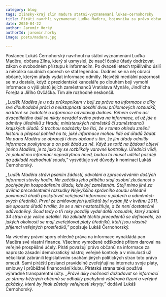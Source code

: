 ```yaml
---
category: blog
tags: zlinsky-kraj zlin madura statni-vyznamenani lukas-cernohorsky
title: Piráti navrhli vyznamenat Luďka Maďeru, bojovníka za právo občanů na informace
date: 2020-04-22
author: Jaromír Horký
authorId: jaromir.horky
image: posts/madura.jpg

---
```

Poslanec Lukáš Černohorský navrhnul na státní vyznamenání Luďka Maděru, občana Zlína, který si usmyslel, že naučí české úřady dodržovat zákon o svobodném přístupu k informacím. Po dvaceti letech trpělivého úsilí a několika soudních sporech se stal legendou. Dodnes se na něj obrací občané, kterým úřady vydat informace odmítly. Největší mediální pozornosti se mu dostalo, když z prezidentské kanceláře po dlouhém boji vymohl informace o výši platů jejích zaměstnanců Vratislava Mynáře, Jindřicha Forejta a Jiřího Ovčáčka. Tím ale rozhodně neskončil.

*„Luděk Maděra je u nás průkopníkem v boji za práva na informace a díky své dlouhodobé práci a neústupnosti dosáhl dvou průlomových rozsudků, na které se žadatelé o informace   odvolávají dodnes. Během svého asi dvacetiletého úsilí se nikdy nevzdal svého práva na informace, ať už jde o odměny úředníků z Hradu, ministerských náměstků či zaměstnanců krajských úřadů. S trochou nadsázky lze říci, že v tomto ohledu změnil historii a přepsal pohled na to, jaké informace mohou lidé od úřadů žádat. Na pana Maděru se obracejí i dnes občané s tím, že jim úřady odmítly informace poskytnout a on pak žádá za ně. Když se totiž na žádosti objeví jméno Maděra, je to jako by se rozblikaly varovné kontrolky. Úředníci vědí, že pokud mu informaci neposkytnou hned, budou to muset udělat později na základě rozhodnutí  soudu,”* vysvětluje své důvody k nominaci Lukáš Černohorský.

*„Luděk Maděra stráví psaním žádostí, odvolání a zpracováváním došlých informací stovky hodin. Na začátku jeho příběhu stojí osobní zkušenost s pochybným hospodařením úřadu, kde byl zaměstnán. Stojí mimo jiné za dvěma precedentními rozsudky Nejvyššího správního soudu ohledně povinnosti úřadů poskytovat veřejnosti informace o platech a odměnách svých úředníků. První ze zmiňovaných judikátů byl vydán již v květnu 2011, ale spousta úřadů tvrdila, že se s ním neztotožňuje, a že není dostatečně odůvodněný. Soud tedy o tři roky později vydal další rozsudek, který zabírá  34 stran a je velice detailní. Na  základě těchto precedentů se definovalo, za jakých okolností se mají zveřejňovat platy úředníků, kteří jsou vlastně příjemci veřejných prostředků,”* popisuje Lukáš Černohorský.

Na všechny právní spory ohledně práva na informace vynakládá pan Maděra své vlastní finance. Všechno vymožené odškodné přitom daroval na veřejně prospěšné účely.
Piráti považují právo občanů na informace za naprosto zásadní demokratický nástroj veřejné kontroly a v minulosti už několikrát zabránili legislativním snahám jiných politických stran toto právo omezit. Sami pirátští poslanci pravidelně zveřejňují na internetu svoje platy, smlouvy i průběžné financování klubu. Pirátská strana také používá výhradně transparentní účty. *„Právě díky možnosti dožadovat se informací ze strany běžných občanů se odhalily pochybná výběrová řízení a veřejné zakázky, které by jinak zůstaly veřejnosti skryty,”* dodává Lukáš Černohorský.
